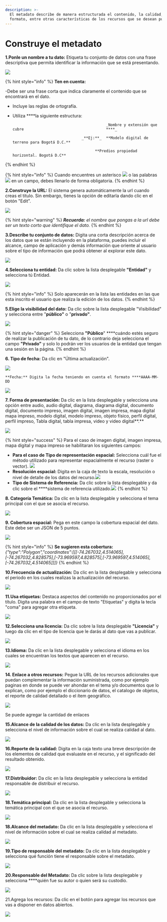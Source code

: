 ```yaml
---
description: >-
  El metadato describe de manera estructurada el contenido, la calidad, el
  formato, entre otras características de los recursos que se desean publicar.
---
```


# Construye el metadato

**1.Ponle un nombre a tu dato:** Etiqueta tu conjunto de datos con una frase descriptiva que permita identificar la información que se está presentando.

![](../../.gitbook/assets/image%20%2870%29.png)

{% hint style="info" %}
**Ten en cuenta:** 

-Debe ser una frase corta que indica claramente el contenido que se encontrará en el dato. 

- Incluye las reglas de ortografía.

- Utiliza ****la siguiente estructura:

                                                _Nombre y extensión que cubre                                     ****_

                                     _**Ej:**_  **Modelo digital de terreno para Bogotá D.C.**

                                           **Predios propiedad horizontal. Bogotá D.C**
{% endhint %}

{% hint style="info" %}
Cuando encuentres un asterisco ![](../../.gitbook/assets/38.png) o las palabras ![](../../.gitbook/assets/39.png) en un campo, debes llenarlo de forma obligatoria.
{% endhint %}

**2.Construye la URL:** El sistema genera automáticamente la url cuando creas el titulo. Sin embargo, tienes la opción de editarla dando clic en el botón "Edit".

![](../../.gitbook/assets/image%20%2850%29.png)

{% hint style="warning" %}
_**Recuerda:** el nombre que pongas a la url debe ser un texto corto que identifique el dato._
{% endhint %}

**3.Describe tu conjunto de datos:** Digita una corta descripción acerca de los datos que se están incluyendo en la plataforma, puedes incluir el alcance, campo de aplicación y demás información que oriente al usuario sobre el tipo de información que podrá obtener al explorar este dato.

![](../../.gitbook/assets/image%20%285%29.png)

**4.Selecciona tu entidad:** Da clic sobre la lista desplegable **"Entidad"** y selecciona tú Entidad.

![](../../.gitbook/assets/image%20%2867%29.png)

{% hint style="info" %}
Solo aparecerán en la lista las entidades en las que esta inscrito el usuario que realiza la edición de los datos.
{% endhint %}

**5.Elige la visibilidad del dato:** Da clic sobre la lista desplegable "Visibilidad" y selecciona entre "**público"** o "**privado"**. 

![](../../.gitbook/assets/image%20%28141%29.png)

{% hint style="danger" %}
Selecciona **"Público**" ****cuándo estés seguro de realizar la publicación de tu dato, de lo contrario deja selecciona el campo **"Privado"** y solo lo podrán ver los usuarios de la entidad que tengan una sesión en la página.
{% endhint %}

**6. Tipo de fecha:** Da clic en "Última actualización".

![](../../.gitbook/assets/34.png)

    **Fecha:** Digita la fecha teniendo en cuenta el formato ****AAAA-MM-DD

![](../../.gitbook/assets/image%20%2856%29.png)

**7. Forma de presentación:** Da clic en la lista desplegable y selecciona una opción entre audio, audio digital, diagrama, diagrama digital, documento digital, documento impreso, imagen digital, imagen impresa, mapa digital mapa impreso, modelo digital, modelo impreso, objeto físico, perfil digital, perfil impreso, Tabla digital, tabla impresa, video y video digital**.**

![](../../.gitbook/assets/image%20%2843%29.png)

{% hint style="success" %}
Para el caso de imagen digital, imagen impresa, mapa digital y mapa impreso se habilitaran los siguientes campos:

* **Para el caso de  Tipo de representación espacial:** Selecciona cuál fue el método utilizado para representar espacialmente el recurso \(raster o vector\).                           ![](../../.gitbook/assets/35.png)
* **Resolución espacial:** Digita en la caja de texto la escala, resolución o nivel de detalle de los datos del recurso.![](../../.gitbook/assets/image%20%282%29.png)
* **Tipo de Sistema de Referencia:** Da clic sobre la lista desplegable y da clic sobre el ****sistema de referencia utilizado.![](../../.gitbook/assets/image%20%28131%29.png)
{% endhint %}

**8. Categoría Temática:** Da clic en la lista desplegable y selecciona el tema principal con el que se asocia el recurso.

![](../../.gitbook/assets/image%20%2849%29.png)

**9. Cobertura espacial:** Pega en este campo la cobertura espacial del dato. Este debe ser un JSON de 5 puntos.

![](../../.gitbook/assets/image%20%28152%29.png)

{% hint style="info" %}
**Se sugieren esta cobertura:** _{"type":"Polygon","coordinates":\[\[\[-74.267032,4.514065\],\[-74.267032,4.828575\],\[-73.969597,4.828575\],\[-73.969597,4.514065\],\[-74.267032,4.514065\]\]\]}_
{% endhint %}

**10.Frecuencia de actualización:** Da clic en la lista desplegable y selecciona el periodo en los cuales realizas la actualización del recurso.

![](../../.gitbook/assets/image%20%2812%29.png)

**11.Usa etiquetas:**  Destaca aspectos del contenido no proporcionados por el título. Digita una palabra en el campo de texto "Etiquetas" y digita la tecla "coma" para agregar otra etiqueta.

![](../../.gitbook/assets/image%20%2893%29.png)

**12.Selecciona una licencia:** Da clic sobre la lista desplegable **"Licencia"** y luego da clic en el tipo de licencia que le darás al dato que vas a publicar.

![](../../.gitbook/assets/image%20%28118%29.png)

**13.Idioma:** Da clic en la lista desplegable y selecciona el idioma en los cuales se encuentran los textos que aparecen en el recurso.

![](../../.gitbook/assets/image%20%28108%29.png)

**14. Enlace a otros recursos:** Pegue la URL de los recursos adicionales que puedan complementar la información suministrada, como por ejemplo paginas en donde se puede ver ahondar en el tema y/o documentos que lo explican, como por ejemplo el diccionario de datos, el catalogo de objetos, el reporte de calidad detallado o el  ítem geográfico.  

![](../../.gitbook/assets/36.png)

Se puede agregar la cantidad de enlaces 

**15.Alcance de la calidad de los datos:** Da clic en la lista desplegable y selecciona el nivel de información sobre el cual se realiza calidad al dato. 

![](../../.gitbook/assets/image%20%28114%29.png)

**16.Reporte de la calidad:** Digita en la caja texto una breve descripción de los elementos de calidad que evaluaste en el recurso, y el significado del resultado obtenido.

![](../../.gitbook/assets/image%20%2821%29.png)

**17.Distribuidor:** Da clic en la lista desplegable y selecciona la entidad responsable de distribuir el recurso.

![](../../.gitbook/assets/image%20%28122%29.png)

**18.Temática principal:** Da clic en la lista desplegable y selecciona la temática principal con el que se asocia el recurso.

![](../../.gitbook/assets/37.png)

**18.Alcance del metadato:** Da clic en la lista desplegable y selecciona el nivel de información sobre el cual se realiza calidad al metadato. 

![](../../.gitbook/assets/image%20%28114%29.png)

**19.Tipo de responsable del metadato:** Da clic en la lista desplegable y selecciona qué función tiene el responsable sobre el metadato.

![](../../.gitbook/assets/image%20%28115%29.png)

**20.Responsable del Metadato:** Da clic sobre la lista desplegable y selecciona ****quién fue su autor o quien será su custodio.

![](../../.gitbook/assets/image%20%28142%29.png)

21.Agrega los recursos: Da clic en el botón para agregar los recursos que vas a disponer en datos abiertos.  

![](../../.gitbook/assets/40.png)

